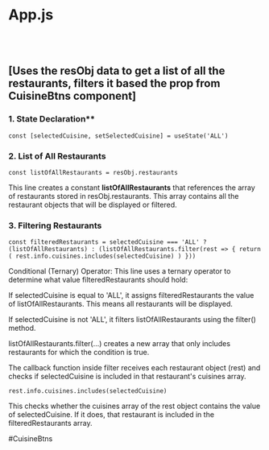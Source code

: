# App.js
<br>
<br>

## [Uses the resObj data to get a list of all the restaurants, filters it based the prop from CuisineBtns component]

### 1. State Declaration**

`const [selectedCuisine, setSelectedCuisine] = useState('ALL')`

### 2. List of All Restaurants

`const listOfAllRestaurants = resObj.restaurants`

This line creates a constant __listOfAllRestaurants__ that references the array of restaurants stored in resObj.restaurants. This array contains all the restaurant objects that will be displayed or filtered.

### 3. Filtering Restaurants
`const filteredRestaurants = selectedCuisine === 'ALL' ? (listOfAllRestaurants) : (listOfAllRestaurants.filter(rest => {
  return (
    rest.info.cuisines.includes(selectedCuisine)
  )
}))`

Conditional (Ternary) Operator: This line uses a ternary operator to determine what value filteredRestaurants should hold:

If selectedCuisine is equal to 'ALL', it assigns filteredRestaurants the value of listOfAllRestaurants. This means all restaurants will be displayed.

If selectedCuisine is not 'ALL', it filters listOfAllRestaurants using the filter() method.

listOfAllRestaurants.filter(...) creates a new array that only includes restaurants for which the condition is true.

The callback function inside filter receives each restaurant object (rest) and checks if selectedCuisine is included in that restaurant's cuisines array.

`rest.info.cuisines.includes(selectedCuisine)
`

 This checks whether the cuisines array of the rest object contains the value of selectedCuisine. If it does, that restaurant is included in the filteredRestaurants array.



#CuisineBtns
